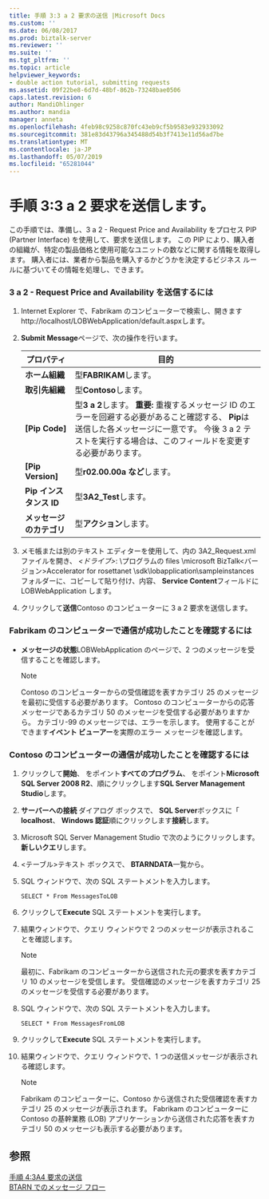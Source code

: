 ```yaml
---
title: 手順 3:3 a 2 要求の送信 |Microsoft Docs
ms.custom: ''
ms.date: 06/08/2017
ms.prod: biztalk-server
ms.reviewer: ''
ms.suite: ''
ms.tgt_pltfrm: ''
ms.topic: article
helpviewer_keywords:
- double action tutorial, submitting requests
ms.assetid: 09f22be8-6d7d-48bf-862b-73248bae0506
caps.latest.revision: 6
author: MandiOhlinger
ms.author: mandia
manager: anneta
ms.openlocfilehash: 4feb98c9258c870fc43eb9cf5b9583e932933092
ms.sourcegitcommit: 381e83d43796a345488d54b3f7413e11d56ad7be
ms.translationtype: MT
ms.contentlocale: ja-JP
ms.lasthandoff: 05/07/2019
ms.locfileid: "65281044"
---
```

# <a name="step-3-submitting-a-3a2-request"></a>手順 3:3 a 2 要求を送信します。
この手順では、準備し、3 a 2 - Request Price and Availability をプロセス PIP (Partner Interface) を使用して、要求を送信します。 この PIP により、購入者の組織が、特定の製品価格と使用可能なユニットの数などに関する情報を取得します。 購入者には、業者から製品を購入するかどうかを決定するビジネス ルールに基づいてその情報を処理し、できます。  
  
### <a name="to-submit-a-3a2---request-price-and-availability"></a>3 a 2 - Request Price and Availability を送信するには  
  
1.  Internet Explorer で、Fabrikam のコンピューターで検索し、開きます http://localhost/LOBWebApplication/default.aspxします。  
  
2.  **Submit Message**ページで、次の操作を行います。  
  
    |プロパティ|目的|  
    |--------------|----------------|  
    |**ホーム組織**|型**FABRIKAM**します。|  
    |**取引先組織**|型**Contoso**します。|  
    |**[Pip Code]**|型**3 a 2**します。 **重要:** 重複するメッセージ ID のエラーを回避する必要があること確認する、 **Pip**は送信した各メッセージに一意です。 今後 3 a 2 テストを実行する場合は、このフィールドを変更する必要があります。|  
    |**[Pip Version]**|型**r02.00.00a など**します。|  
    |**Pip インスタンス ID**|型**3A2_Test**します。|  
    |**メッセージのカテゴリ**|型**アクション**します。|  
  
3.  メモ帳または別のテキスト エディターを使用して、内の 3A2_Request.xml ファイルを開き、 *\<ドライブ\>*: \プログラムの files \microsoft BizTalk\<バージョン\>Accelerator for rosettanet \sdk\lobapplication\sampleinstances フォルダーに、コピーして貼り付け、内容、 **Service Content**フィールドにLOBWebApplication します。  
  
4.  クリックして**送信**Contoso のコンピューターに 3 a 2 要求を送信します。  
  
### <a name="to-verify-successful-communication-on-the-fabrikam-computer"></a>Fabrikam のコンピューターで通信が成功したことを確認するには  
  
-   **メッセージの状態**LOBWebApplication のページで、2 つのメッセージを受信することを確認します。  
  
    > [!NOTE]
    >  Contoso のコンピューターからの受信確認を表すカテゴリ 25 のメッセージを最初に受信する必要があります。 Contoso のコンピューターからの応答メッセージであるカテゴリ 50 のメッセージを受信する必要がありますから。 カテゴリ-99 のメッセージでは、エラーを示します。 使用することができます**イベント ビューアー**を実際のエラー メッセージを確認します。  
  
### <a name="to-verify-successful-communication-on-the-contoso-computer"></a>Contoso のコンピューターの通信が成功したことを確認するには  
  
1.  クリックして**開始**、 をポイント**すべてのプログラム**、 をポイント**Microsoft SQL Server 2008 R2**、順にクリックします**SQL Server Management Studio**します。  
  
2.  **サーバーへの接続** ダイアログ ボックスで、 **SQL Server**ボックスに「 **localhost**、 **Windows 認証**順にクリックします**接続**します。  
  
3.  Microsoft SQL Server Management Studio で次のようにクリックします。**新しいクエリ**します。  
  
4.  \<テーブル\>テキスト ボックスで、 **BTARNDATA**一覧から。  
  
5.  SQL ウィンドウで、次の SQL ステートメントを入力します。  
  
    ```  
    SELECT * From MessagesToLOB  
    ```  
  
6.  クリックして**Execute** SQL ステートメントを実行します。  
  
7.  結果ウィンドウで、クエリ ウィンドウで 2 つのメッセージが表示されることを確認します。  
  
    > [!NOTE]
    >  最初に、Fabrikam のコンピューターから送信された元の要求を表すカテゴリ 10 のメッセージを受信します。 受信確認のメッセージを表すカテゴリ 25 のメッセージを受信する必要があります。  
  
8.  SQL ウィンドウで、次の SQL ステートメントを入力します。  
  
    ```  
    SELECT * From MessagesFromLOB  
    ```  
  
9. クリックして**Execute** SQL ステートメントを実行します。  
  
10. 結果ウィンドウで、クエリ ウィンドウで、1 つの送信メッセージが表示される確認します。  
  
    > [!NOTE]
    >  Fabrikam のコンピューターに、Contoso から送信された受信確認を表すカテゴリ 25 のメッセージが表示されます。 Fabrikam のコンピューターに Contoso の基幹業務 (LOB) アプリケーションから送信された応答を表すカテゴリ 50 のメッセージも表示する必要があります。  
  
## <a name="see-also"></a>参照  
 [手順 4:3A4 要求の送信](../../adapters-and-accelerators/accelerator-rosettanet/step-4-submitting-a-3a4-request.md)   
 [BTARN でのメッセージ フロー](../../adapters-and-accelerators/accelerator-rosettanet/message-flow-in-btarn.md)